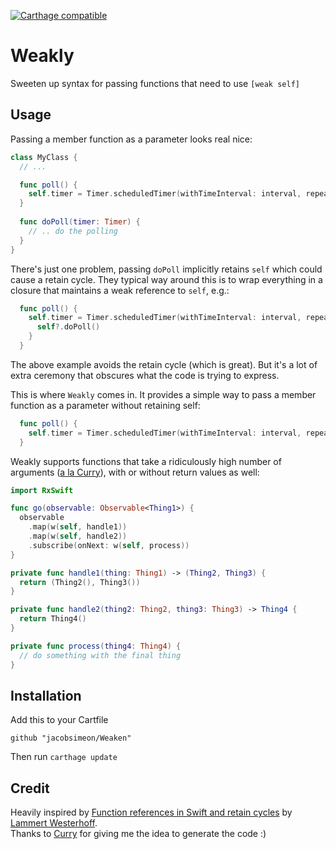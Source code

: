 [![Carthage compatible](https://img.shields.io/badge/Carthage-compatible-4BC51D.svg?style=flat)](https://github.com/Carthage/Carthage)

# Weakly

Sweeten up syntax for passing functions that need to use `[weak self]`

## Usage

Passing a member function as a parameter looks real nice:

```swift
class MyClass {
  // ...

  func poll() {
    self.timer = Timer.scheduledTimer(withTimeInterval: interval, repeats: true, block: doPoll)
  }
  
  func doPoll(timer: Timer) {
    // .. do the polling
  }
}
```

There's just one problem, passing `doPoll` implicitly retains `self` which could cause a retain cycle.
They typical way around this is to wrap everything in a closure that maintains a weak reference to `self`, e.g.:
```swift
  func poll() {
    self.timer = Timer.scheduledTimer(withTimeInterval: interval, repeats: true) { [weak self] in
      self?.doPoll()
    }
  }
```

The above example avoids the retain cycle (which is great). But it's a lot of extra ceremony that 
obscures what the code is trying to express.

This is where `Weakly` comes in. It provides a simple way to pass a member function as a parameter without retaining self:

```swift
  func poll() {
    self.timer = Timer.scheduledTimer(withTimeInterval: interval, repeats: true, block: w(self, MyClass.doPoll))
  }
```

Weakly supports functions that take a ridiculously high number of arguments ([a la Curry][curry-quote]), 
with or without return values as well:

```swift
import RxSwift

func go(observable: Observable<Thing1>) {
  observable
    .map(w(self, handle1))
    .map(w(self, handle2))
    .subscribe(onNext: w(self, process))
}

private func handle1(thing: Thing1) -> (Thing2, Thing3) {
  return (Thing2(), Thing3())
}

private func handle2(thing2: Thing2, thing3: Thing3) -> Thing4 {
  return Thing4()
}

private func process(thing4: Thing4) {
  // do something with the final thing
}

```

## Installation

Add this to your Cartfile

```
github "jacobsimeon/Weaken"
```

Then run `carthage update`

## Credit

Heavily inspired by [Function references in Swift and retain cycles][swift-funcs] by [Lammert Westerhoff][westerhoff].  
Thanks to [Curry][curry] for giving me the idea to generate the code :) 

[curry]: https://github.com/thoughtbot/Curry
[swift-funcs]: http://blog.xebia.com/function-references-in-swift-and-retain-cycles/
[westerhoff]: https://github.com/lammertw
[curry-quote]: https://github.com/thoughtbot/Curry/blob/386b0604f19a172f8937bc6747d57e549ea4361c/bin/generate#L3